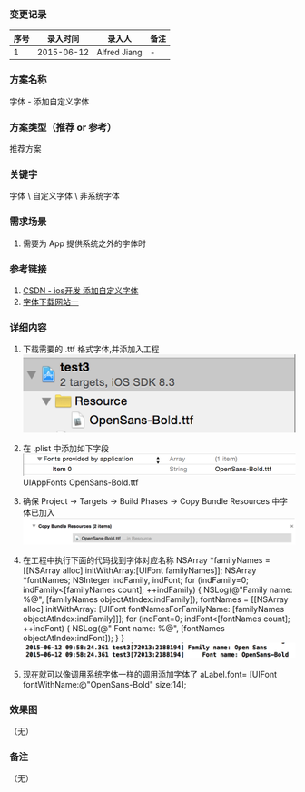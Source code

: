 ### 变更记录
| 序号 | 录入时间 | 录入人 | 备注 |
| -- | -- | -- | -- |
| 1 | 2015-06-12 | Alfred Jiang | - |

### 方案名称
字体 - 添加自定义字体

### 方案类型（推荐 or 参考）
推荐方案

### 关键字
字体 \ 自定义字体 \ 非系统字体

### 需求场景
1. 需要为 App 提供系统之外的字体时

### 参考链接
1. [CSDN - ios开发 添加自定义字体](http://blog.csdn.net/u012703795/article/details/42006093)
2. [字体下载网站一](http://font.chinaz.com/)

### 详细内容
1. 下载需要的 .ttf 格式字体,并添加入工程
![screenshotbadge](images/Font_1.png)

2. 在 .plist 中添加如下字段
![image](images/Font_2.png)
        	<key>UIAppFonts</key>
        	<array>
    		<string>OpenSans-Bold.ttf</string>
        	</array>

3. 确保 Project -> Targets -> Build Phases -> Copy Bundle Resources 中字体已加入
![image2](images/Font_3.png)

4. 在工程中执行下面的代码找到字体对应名称
        NSArray *familyNames = [[NSArray alloc] initWithArray:[UIFont familyNames]];
        NSArray *fontNames;
        NSInteger indFamily, indFont;
        for (indFamily=0; indFamily<[familyNames count]; ++indFamily)
        {
            NSLog(@"Family name: %@", [familyNames objectAtIndex:indFamily]);
            fontNames = [[NSArray alloc] initWithArray:
                         [UIFont fontNamesForFamilyName:
                          [familyNames objectAtIndex:indFamily]]];
            for (indFont=0; indFont<[fontNames count]; ++indFont)
            {
                NSLog(@"    Font name: %@", [fontNames objectAtIndex:indFont]);
            }
        }
![image4](images/Font_4.png)

5. 现在就可以像调用系统字体一样的调用添加字体了
        aLabel.font= [UIFont fontWithName:@"OpenSans-Bold" size:14];


### 效果图
（无）

### 备注
（无）
